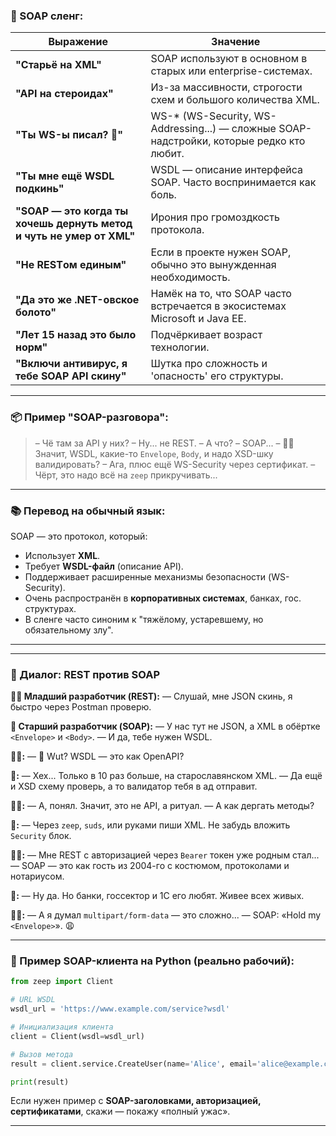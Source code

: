 
### 🧠 SOAP сленг:

| Выражение                                                            | Значение                                                                                  |
| -------------------------------------------------------------------- | ----------------------------------------------------------------------------------------- |
| **"Старьё на XML"**                                                  | SOAP используют в основном в старых или enterprise-системах.                              |
| **"API на стероидах"**                                               | Из-за массивности, строгости схем и большого количества XML.                              |
| **"Ты WS-ы писал? 😬"**                                              | WS-\* (WS-Security, WS-Addressing...) — сложные SOAP-надстройки, которые редко кто любит. |
| **"Ты мне ещё WSDL подкинь"**                                        | WSDL — описание интерфейса SOAP. Часто воспринимается как боль.                           |
| **"SOAP — это когда ты хочешь дернуть метод и чуть не умер от XML"** | Ирония про громоздкость протокола.                                                        |
| **"Не RESTом единым"**                                               | Если в проекте нужен SOAP, обычно это вынужденная необходимость.                          |
| **"Да это же .NET-овское болото"**                                   | Намёк на то, что SOAP часто встречается в экосистемах Microsoft и Java EE.                |
| **"Лет 15 назад это было норм"**                                     | Подчёркивает возраст технологии.                                                          |
| **"Включи антивирус, я тебе SOAP API скину"**                        | Шутка про сложность и 'опасность' его структуры.                                          |

---

### 📦 Пример "SOAP-разговора":

> – Чё там за API у них?
> – Ну... не REST.
> – А что?
> – SOAP...
> – 🤦‍♂️ Значит, WSDL, какие-то `Envelope`, `Body`, и надо XSD-шку валидировать?
> – Ага, плюс ещё WS-Security через сертификат.
> – Чёрт, это надо всё на `zeep` прикручивать...

---

### 📚 Перевод на обычный язык:

SOAP — это протокол, который:

* Использует **XML**.
* Требует **WSDL-файл** (описание API).
* Поддерживает расширенные механизмы безопасности (WS-Security).
* Очень распространён в **корпоративных системах**, банках, гос. структурах.
* В сленге часто синоним к "тяжёлому, устаревшему, но обязательному злу".

---



---

### 💬 Диалог: REST против SOAP

**👨‍💻 Младший разработчик (REST):**
— Слушай, мне JSON скинь, я быстро через Postman проверю.

**🧓 Старший разработчик (SOAP):**
— У нас тут не JSON, а XML в обёртке `<Envelope>` и `<Body>`.
— И да, тебе нужен WSDL.

**👨‍💻:**
— 🤔 Wut? WSDL — это как OpenAPI?

**🧓:**
— Хех... Только в 10 раз больше, на старославянском XML.
— Да ещё и XSD схему проверь, а то валидатор тебя в ад отправит.

**👨‍💻:**
— А, понял. Значит, это не API, а ритуал.
— А как дергать методы?

**🧓:**
— Через `zeep`, `suds`, или руками пиши XML. Не забудь вложить `Security` блок.

**👨‍💻:**
— Мне REST с авторизацией через `Bearer` токен уже родным стал...
— SOAP — это как гость из 2004-го с костюмом, протоколами и нотариусом.

**🧓:**
— Ну да. Но банки, госсектор и 1С его любят. Живее всех живых.

**👨‍💻:**
— А я думал `multipart/form-data` — это сложно...
— SOAP: «Hold my `<Envelope>`». 😩

---

### 🧰 Пример SOAP-клиента на Python (реально рабочий):

```python
from zeep import Client

# URL WSDL
wsdl_url = 'https://www.example.com/service?wsdl'

# Инициализация клиента
client = Client(wsdl=wsdl_url)

# Вызов метода
result = client.service.CreateUser(name='Alice', email='alice@example.com')

print(result)
```

Если нужен пример с **SOAP-заголовками, авторизацией, сертификатами**, скажи — покажу «полный ужас».

---
